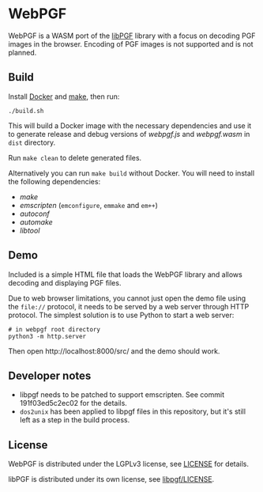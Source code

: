 # WebPGF

WebPGF is a WASM port of the [libPGF](https://libpgf.org/) library with a focus on decoding PGF images in the browser.
Encoding of PGF images is not supported and is not planned.

## Build

Install [Docker](https://docs.docker.com/get-docker/) and [make](https://www.gnu.org/software/make/), then run:

```
./build.sh
```

This will build a Docker image with the necessary dependencies and use it to generate release and debug versions of *webpgf.js* and *webpgf.wasm* in `dist` directory.

Run `make clean` to delete generated files.

Alternatively you can run `make build` without Docker.
You will need to install the following dependencies:

- *make*
- *emscripten* (`emconfigure`, `emmake` and `em++`)
- *autoconf*
- *automake*
- *libtool*

## Demo

Included is a simple HTML file that loads the WebPGF library and allows decoding and displaying PGF files.

Due to web browser limitations, you cannot just open the demo file using the `file://` protocol, it needs to be served by a web server through HTTP protocol.
The simplest solution is to use Python to start a web server:

```
# in webpgf root directory
python3 -m http.server
```

Then open http://localhost:8000/src/ and the demo should work.

## Developer notes

- libpgf needs to be patched to support emscripten. See commit 191f03ed5c2ec02 for the details.
- `dos2unix` has been applied to libpgf files in this repository, but it's still left as a step in the build process.

## License

WebPGF is distributed under the LGPLv3 license, see [LICENSE](LICENSE) for details.

libPGF is distributed under its own license, see [libpgf/LICENSE](libpgf/LICENSE).
